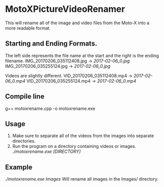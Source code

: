 
# MotoXPictureVideoRenamer
This will rename all of the image and video files from the Moto-X into a more readable format.


## Starting and Ending Formats.

The left side represents the file name at the start and the right is the ending filename.
IMG_20170206_035112408.jpg -> *2017-02-06_0.jpg*
IMG_20170206_035255124.jpg -> *2017-02-06_0.jpg*

Videos are slightly different.
VID_20170206_035112408.mp4 -> *2017-02-06_0.mp4*
VID_20170206_035255124.mp4 -> *2017-02-06_0.mp4*

## Compile line

g++ motoxrename.cpp -o motoxrename.exe

## Usage

1. Make sure to separate all of the videos from the images into separate directories.
2. Run the program on a directory containing videos or images. *./motoxrename.exe [DIRECTORY]*

## Example

*./motoxrename.exe Images*
Will rename all images in the Images/ directory.
